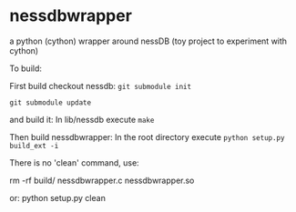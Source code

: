 nessdbwrapper
=============

a python (cython) wrapper around nessDB (toy project to experiment with cython)

To build: 

First build checkout nessdb: `git submodule init`

`git submodule update`

and build it: In lib/nessdb execute `make`

Then build nessdbwrapper: In the root directory execute `python setup.py build_ext -i`

There is no 'clean' command, use: 

rm -rf build/ nessdbwrapper.c nessdbwrapper.so <db-basedir>

or: python setup.py clean